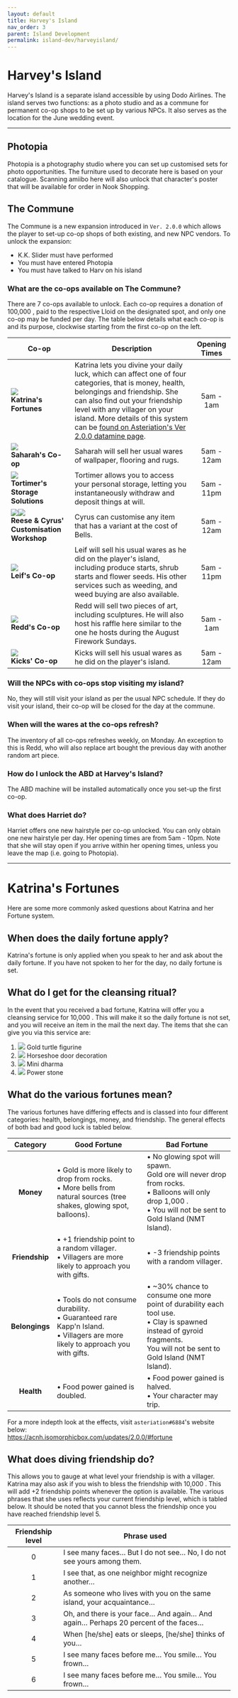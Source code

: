 ```yaml
---
layout: default
title: Harvey's Island
nav_order: 3
parent: Island Development
permalink: island-dev/harveyisland/
---
```


# Harvey's Island
Harvey's Island is a separate island accessible by using Dodo Airlines. The island serves two functions: as a photo studio and as a commune for permanent co-op shops to be set up by various NPCs. It also serves as the location for the June wedding event.

* * *

## Photopia
Photopia is a photography studio where you can set up customised sets for photo opportunities. The furniture used to decorate here is based on your catalogue. Scanning amiibo here will also unlock that character's poster that will be available for order in Nook Shopping. 

## The Commune
The Commune is a new expansion introduced in `Ver. 2.0.0` which allows the player to set-up co-op shops of both existing, and new NPC vendors. To unlock the expansion:
- K.K. Slider must have performed
- You must have entered Photopia
- You must have talked to Harv on his island

### What are the co-ops available on The Commune?
There are 7 co-ops available to unlock. Each co-op requires a donation of 100,000 <span class="icon-Bells"></span>, paid to the respective Lloid on the designated spot, and only one co-op may be funded per day. The table below details what each co-op is and its purpose, clockwise starting from the first co-op on the left.

|**Co-op**|**Description**|**Opening Times**|
|-|-|:-:|
|<img src="https://acnhcdn.com/latest/NpcIcon/bpt.png" id="heading-icon"><br/>**Katrina's Fortunes**|Katrina lets you divine your daily luck, which can affect one of four categories, that is money, health, belongings and friendship. She can also find out your friendship level with any villager on your island. More details of this system can be [found on Asteriation's Ver 2.0.0 datamine page](https://acnh.isomorphicbox.com/updates/2.0.0/#fortune).|5am - 1am|
|<img src="https://acnhcdn.com/latest/NpcIcon/cml.png" id="heading-icon"><br/>**Saharah's Co-op**|Saharah will sell her usual wares of wallpaper, flooring and rugs.|5am - 12am|
|<img src="https://acnhcdn.com/latest/NpcIcon/ttlA.png" id="heading-icon"><br/>**Tortimer's Storage Solutions**|Tortimer allows you to access your personal storage, letting you instantaneously withdraw and deposit things at will.|5am - 11pm|
|<img src="https://acnhcdn.com/latest/NpcIcon/alw.png" id="heading-icon"><img src="https://acnhcdn.com/latest/NpcIcon/alp.png" id="heading-icon"><br/>**Reese & Cyrus' Customisation Workshop**|Cyrus can customise any item that has a variant at the cost of Bells.|5am - 12am|
|<img src="https://acnhcdn.com/latest/NpcIcon/slo.png" id="heading-icon"><br/>**Leif's Co-op**|Leif will sell his usual wares as he did on the player's island, including produce starts, shrub starts and flower seeds. His other services such as weeding, and weed buying are also available.|5am - 11pm|
|<img src="https://acnhcdn.com/latest/NpcIcon/fox.png" id="heading-icon"><br/>**Redd's Co-op**|Redd will sell two pieces of art, including sculptures. He will also host his raffle here similar to the one he hosts during the August Firework Sundays.|5am - 1am|
|<img src="https://acnhcdn.com/latest/NpcIcon/skk.png" id="heading-icon"><br/>**Kicks' Co-op**|Kicks will sell his usual wares as he did on the player's island.|5am - 12am|

### Will the NPCs with co-ops stop visiting my island?
No, they will still visit your island as per the usual NPC schedule. If they do visit your island, their co-op will be closed for the day at the commune. 

### When will the wares at the co-ops refresh?
The inventory of all co-ops refreshes weekly, on Monday. An exception to this is Redd, who will also replace art bought the previous day with another random art piece.

### How do I unlock the ABD at Harvey's Island?
The ABD machine will be installed automatically once you set-up the first co-op.

### What does Harriet do?
Harriet offers one new hairstyle per co-op unlocked. You can only obtain one new hairstyle per day. Her opening times are from 5am - 10pm. Note that she will stay open if you arrive within her opening times, unless you leave the map (i.e. going to Photopia).

* * *
# Katrina's Fortunes
Here are some more commonly asked questions about Katrina and her Fortune system.

## When does the daily fortune apply?
Katrina's fortune is only applied when you speak to her and ask about the daily fortune. If you have not spoken to her for the day, no daily fortune is set.

## What do I get for the cleansing ritual?
In the event that you received a bad fortune, Katrina will offer you a cleansing service for 10,000 <span class="icon-Bells"></span>. This will make it so the daily fortune is not set, and you will receive an item in the mail the next day. The items that she can give you via this service are:

1. <span><img src="https://acnhcdn.com/latest/FtrIcon/FtrGoldTurtle.png" id="inv-icon"></span> Gold turtle figurine
2. <span><img src="https://acnhcdn.com/latest/FtrIcon/FtrDoorOrnamentHorseshoe.png" id="inv-icon"></span> Horseshoe door decoration
3. <span><img src="https://acnhcdn.com/latest/FtrIcon/FtrDharmaS_Remake_0_0.png" id="inv-icon"></span> Mini dharma
4. <span><img src="https://acnhcdn.com/latest/FtrIcon/FtrPowerstone.png" id="inv-icon"></span> Power stone

## What do the various fortunes mean?
The various fortunes have differing effects and is classed into four different categories: health, belongings, money, and friendship. The general effects of both bad and good luck is tabled below.

|**Category**|**Good Fortune**|**Bad Fortune**|
|:-:|-|-|
|**Money**|• Gold is more likely to drop from rocks.<br/>• More bells from natural sources (tree shakes, glowing spot, balloons).|• No glowing spot will spawn.<br/>Gold ore will never drop from rocks.<br/>• Balloons will only drop 1,000 <span class="icon-Bells"></span>.<br/>• You will not be sent to Gold Island (NMT Island).|
|**Friendship**|• +1 friendship point to a random villager.<br/>• Villagers are more likely to approach you with gifts.|• -3 friendship points with a random villager.|
|**Belongings**|• Tools do not consume durability.<br/>• Guaranteed rare Kapp'n Island.<br/>• Villagers are more likely to approach you with gifts.|• ~30% chance to consume one more point of durability each tool use.<br/>• Clay is spawned instead of gyroid fragments.<br/>You will not be sent to Gold Island (NMT Island).|
|**Health**|• Food power gained is doubled.|• Food power gained is halved.<br/>• Your character may trip.|

For a more indepth look at the effects, visit `asteriation#6884`'s website below:<br/>
<https://acnh.isomorphicbox.com/updates/2.0.0/#fortune>

## What does diving friendship do?
This allows you to gauge at what level your friendship is with a villager. Katrina may also ask if you wish to bless the friendship with 10,000 <span class="icon-Bells"></span>. This will add +2 friendship points whenever the option is available. The various phrases that she uses reflects your current friendship level, which is tabled below. It should be noted that you cannot bless the friendship once you have reached friendship level 5. 

| **Friendship level** | **Phrase used**                                                                    |
|:--------------------:|------------------------------------------------------------------------------------|
|          0           | I see many faces… But I do not see… No, I do not see yours among them.             |
|          1           | I see that, as one neighbor might recognize another…                               |
|          2           | As someone who lives with you on the same island, your acquaintance…               |
|          3           | Oh, and there is your face… And again… And again… Perhaps 20 percent of the faces… |
|          4           | When [he/she] eats or sleeps, [he/she] thinks of you…                              |
|          5           | I see many faces before me… You smile… You frown…                                  |
|          6           | I see many faces before me… You smile… You frown…                                  |